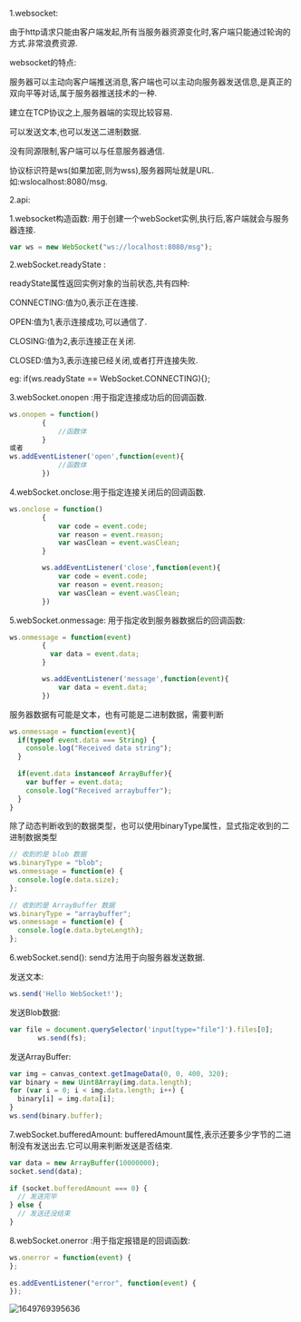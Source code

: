 1.websocket:

由于http请求只能由客户端发起,所有当服务器资源变化时,客户端只能通过轮询的方式.非常浪费资源.

websocket的特点:

 服务器可以主动向客户端推送消息,客户端也可以主动向服务器发送信息,是真正的双向平等对话,属于服务器推送技术的一种.

建立在TCP协议之上,服务器端的实现比较容易.

可以发送文本,也可以发送二进制数据.

没有同源限制,客户端可以与任意服务器通信.

协议标识符是ws(如果加密,则为wss),服务器网址就是URL.如:wslocalhost:8080/msg.

2.api:

1.websocket构造函数: 用于创建一个webSocket实例,执行后,客户端就会与服务器连接.

```js
var ws = new WebSocket("ws://localhost:8080/msg");
```

2.webSocket.readyState :

readyState属性返回实例对象的当前状态,共有四种:

CONNECTING:值为0,表示正在连接.

OPEN:值为1,表示连接成功,可以通信了.

CLOSING:值为2,表示连接正在关闭.

CLOSED:值为3,表示连接已经关闭,或者打开连接失败.

eg: if(ws.readyState == WebSocket.CONNECTING){};

3.webSocket.onopen :用于指定连接成功后的回调函数.

```js
ws.onopen = function()
        {
            //函数体
        }
或者
ws.addEventListener('open',function(event){
            //函数体
        })
```

4.webSocket.onclose:用于指定连接关闭后的回调函数.

```js
ws.onclose = function()
        {
            var code = event.code;
            var reason = event.reason;
            var wasClean = event.wasClean;
        }

        ws.addEventListener('close',function(event){
            var code = event.code;
            var reason = event.reason;
            var wasClean = event.wasClean;
        })
```

5.webSocket.onmessage: 用于指定收到服务器数据后的回调函数:

```js
ws.onmessage = function(event)
        {
          var data = event.data;
        }

        ws.addEventListener('message',function(event){
            var data = event.data;
        })
```

服务器数据有可能是文本，也有可能是二进制数据，需要判断 

```js
ws.onmessage = function(event){
  if(typeof event.data === String) {
    console.log("Received data string");
  }
 
  if(event.data instanceof ArrayBuffer){
    var buffer = event.data;
    console.log("Received arraybuffer");
  }
}
```

除了动态判断收到的数据类型，也可以使用binaryType属性，显式指定收到的二进制数据类型 

```js
// 收到的是 blob 数据
ws.binaryType = "blob";
ws.onmessage = function(e) {
  console.log(e.data.size);
};
 
// 收到的是 ArrayBuffer 数据
ws.binaryType = "arraybuffer";
ws.onmessage = function(e) {
  console.log(e.data.byteLength);
};
```

6.webSocket.send(): send方法用于向服务器发送数据.

发送文本:

```js
ws.send('Hello WebSocket!');
```

发送Blob数据:

```js
var file = document.querySelector('input[type="file"]').files[0];
       ws.send(fs);
```

发送ArrayBuffer:

```js
var img = canvas_context.getImageData(0, 0, 400, 320);
var binary = new Uint8Array(img.data.length);
for (var i = 0; i < img.data.length; i++) {
  binary[i] = img.data[i];
}
ws.send(binary.buffer);
```

7.webSocket.bufferedAmount: bufferedAmount属性,表示还要多少字节的二进制没有发送出去.它可以用来判断发送是否结束.

```js
var data = new ArrayBuffer(10000000);
socket.send(data);
 
if (socket.bufferedAmount === 0) {
  // 发送完毕
} else {
  // 发送还没结束
}
```

8.webSocket.onerror :用于指定报错是的回调函数:

```js
ws.onerror = function(event) {
};
 
es.addEventListener("error", function(event) {
});
```

![1649769395636](C:\Users\22719\AppData\Local\Temp\1649769395636.png)